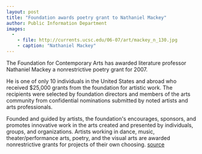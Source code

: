```yaml
---
layout: post
title: "Foundation awards poetry grant to Nathaniel Mackey"
author: Public Information Department
images:
  -
    - file: http://currents.ucsc.edu/06-07/art/mackey_n_130.jpg
    - caption: "Nathaniel Mackey"
---
```


The Foundation for Contemporary Arts has awarded literature professor Nathaniel Mackey a nonrestrictive poetry grant for 2007.

He is one of only 10 individuals in the United States and abroad who received $25,000 grants from the foundation for artistic work. The recipients were selected by foundation directors and members of the arts community from confidential nominations submitted by noted artists and arts professionals.

Founded and guided by artists, the foundation's encourages, sponsors, and promotes innovative work in the arts created and presented by individuals, groups, and organizations. Artists working in dance, music, theater/performance arts, poetry, and the visual arts are awarded nonrestrictive grants for projects of their own choosing.
[source](http://www1.ucsc.edu/currents/06-07/02-05/mackey.asp "Permalink to mackey")
